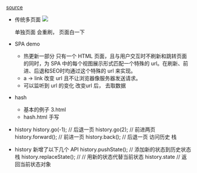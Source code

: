 [source](https://juejin.cn/post/6844903890278694919)

- 传统多页面
  ![](https://raw.githubusercontent.com/chenqf/frontEndBlog/master/images/%E5%89%8D%E7%AB%AF%E8%B7%AF%E7%94%B1/1.png)

  单独页面 会重刷， 页面白一下

- SPA demo
  - 热更新一部分
  只有一个 HTML 页面，且与用户交互时不刷新和跳转页面的同时，为 SPA 中的每个视图展示形式匹配一个特殊的 url。在刷新、前进、后退和SEO时均通过这个特殊的 url 来实现。
  - a -> link
  改变 url 且不让浏览器像服务器发送请求。
  - 可以监听到 url 的变化
  改变url 后， 去取数据
  
- hash
  - 基本的例子 3.html 
  - hash.html 手写
  

- history
  history.go(-1);       // 后退一页
  history.go(2);        // 前进两页
  history.forward();     // 前进一页
  history.back();      // 后退一页
  访问历史 栈

- history 新增了以下几个 API
  history.pushState();  // 添加新的状态到历史状态栈
  history.replaceState(); // // 用新的状态代替当前状态
  history.state // 返回当前状态对象